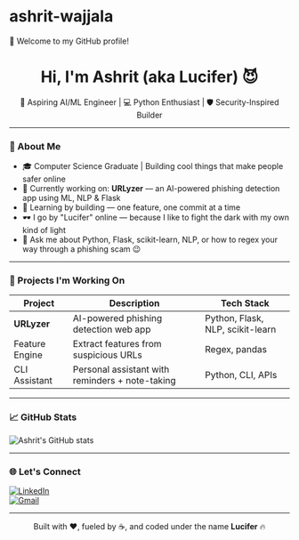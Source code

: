 # ashrit-wajjala
👋 Welcome to my GitHub profile!

<h1 align="center">Hi, I'm Ashrit (aka Lucifer) 😈</h1>
<p align="center">🚀 Aspiring AI/ML Engineer | 💻 Python Enthusiast | 🛡️ Security-Inspired Builder</p>

---

### 🧠 About Me

- 🎓 Computer Science Graduate | Building cool things that make people safer online
- 🔧 Currently working on: **URLyzer** — an AI-powered phishing detection app using ML, NLP & Flask
- 🌱 Learning by building — one feature, one commit at a time
- 🕶️ I go by "Lucifer" online — because I like to fight the dark with my own kind of light
- 💬 Ask me about Python, Flask, scikit-learn, NLP, or how to regex your way through a phishing scam 😉

---

### 🚀 Projects I'm Working On

| Project        | Description                                      | Tech Stack                        |
|----------------|--------------------------------------------------|-----------------------------------|
| **URLyzer**    | AI-powered phishing detection web app            | Python, Flask, NLP, scikit-learn  |
| Feature Engine | Extract features from suspicious URLs            | Regex, pandas                     |
| CLI Assistant  | Personal assistant with reminders + note-taking  | Python, CLI, APIs                 |

---

### 📈 GitHub Stats

![Ashrit's GitHub stats](https://github-readme-stats.vercel.app/api?username=ashrit-wajjala&show_icons=true&theme=radical)

---

### 🌐 Let's Connect

[![LinkedIn](https://img.shields.io/badge/LinkedIn-blue?style=flat&logo=linkedin)](https://www.linkedin.com/in/ashritwajjala/)  
[![Gmail](https://img.shields.io/badge/Gmail-red?style=flat&logo=gmail&logoColor=white)](mailto:ashritw2000@gmail.com)

---

<p align="center">
Built with ❤️, fueled by ☕, and coded under the name <b>Lucifer</b> 🔥
</p>
